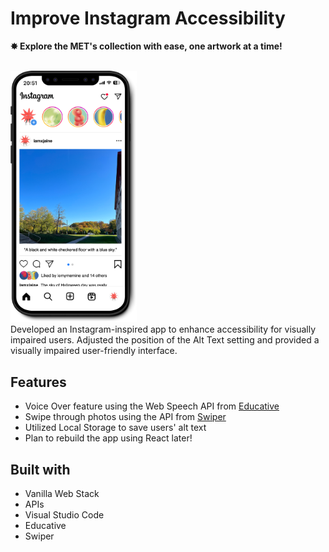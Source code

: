 # Improve Instagram Accessibility

<b>✸ Explore the MET's collection with ease, one artwork at a time!</b><br><br>

<a href="https://jaineinstaaccessibility.netlify.app/">
<img src="./placeholder.png" width="40%"/>
</a>

<br>
Developed an Instagram-inspired app to enhance accessibility for visually impaired users. Adjusted the position of the Alt Text setting and provided a visually impaired user-friendly interface.

## Features
- Voice Over feature using the Web Speech API from [Educative](https://www.educative.io/)
- Swipe through photos using the API from [Swiper](https://swiperjs.com/)
- Utilized Local Storage to save users' alt text 
- Plan to rebuild the app using React later!

## Built with
- Vanilla Web Stack
- APIs
- Visual Studio Code
- Educative
- Swiper
